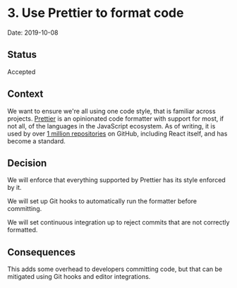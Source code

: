 # 3. Use Prettier to format code

Date: 2019-10-08

## Status

Accepted

## Context

We want to ensure we're all using one code style, that is familiar across
projects. [Prettier](https://prettier.io/) is an opinionated code formatter with
support for most, if not all, of the languages in the JavaScript ecosystem. As
of writing, it is used by over
[1 million repositories](https://github.com/prettier/prettier/network/dependents?package_id=UGFja2FnZS00OTAwMTEyNTI%3D)
on GitHub, including React itself, and has become a standard.

## Decision

We will enforce that everything supported by Prettier has its style enforced by
it.

We will set up Git hooks to automatically run the formatter before committing.

We will set continuous integration up to reject commits that are not correctly
formatted.

## Consequences

This adds some overhead to developers committing code, but that can be mitigated
using Git hooks and editor integrations.
